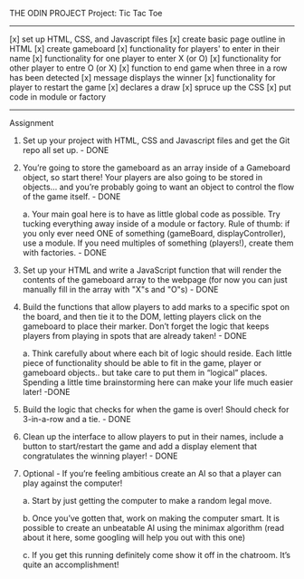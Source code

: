 THE ODIN PROJECT
Project: Tic Tac Toe

---

[x] set up HTML, CSS, and Javascript files
[x] create basic page outline in HTML
[x] create gameboard
[x] functionality for players' to enter in their name
[x] functionality for one player to enter X (or O)
[x] functionality for other player to entre O (or X)
[x] function to end game when three in a row has been detected
[x] message displays the winner
[x] functionality for player to restart the game
[x] declares a draw
[x] spruce up the CSS
[x] put code in module or factory

---

Assignment


  1.  Set up your project with HTML, CSS and Javascript files and get the Git repo all set up. - DONE

  2.  You’re going to store the gameboard as an array inside of a Gameboard object, so start there! Your players are also going to be stored in objects… and you’re probably going to want an object to control the flow of the game itself. - DONE

       a. Your main goal here is to have as little global code as possible. Try tucking everything away inside of a module or factory. Rule of thumb: if you only ever need ONE of something (gameBoard, displayController), use a module. If you need multiples of something (players!), create them with factories. - DONE

  3.  Set up your HTML and write a JavaScript function that will render the contents of the gameboard array to the webpage (for now you can just manually fill in the array with "X"s and "O"s) - DONE

  4.  Build the functions that allow players to add marks to a specific spot on the board, and then tie it to the DOM, letting players click on the gameboard to place their marker. Don’t forget the logic that keeps players from playing in spots that are already taken! - DONE

      a.  Think carefully about where each bit of logic should reside. Each little piece of functionality should be able to fit in the game, player or gameboard objects.. but take care to put them in “logical” places. Spending a little time brainstorming here can make your life much easier later! -DONE

  5.  Build the logic that checks for when the game is over! Should check for 3-in-a-row and a tie. - DONE

  6.  Clean up the interface to allow players to put in their names, include a button to start/restart the game and add a display element that congratulates the winning player! - DONE

  7.  Optional - If you’re feeling ambitious create an AI so that a player can play against the computer!

      a.  Start by just getting the computer to make a random legal move.

      b.  Once you’ve gotten that, work on making the computer smart. It is possible to create an unbeatable AI using the minimax algorithm (read about it here, some googling will help you out with this one)

      c.  If you get this running definitely come show it off in the chatroom. It’s quite an accomplishment!
